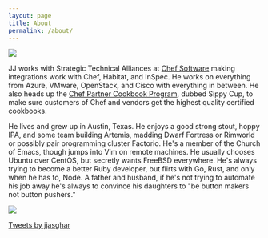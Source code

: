 ```yaml
---
layout: page
title: About
permalink: /about/
---
```


![](https://en.gravatar.com/userimage/24832742/b2d2a1566931d2d303135742259bcfa5.jpg?size=200)

JJ works with Strategic Technical Alliances at [Chef Software][chef] making integrations
work with Chef, Habitat, and InSpec. He works on everything from Azure, VMware,
OpenStack, and Cisco with everything in between. He also heads up the [Chef Partner
Cookbook Program][cpcp], dubbed Sippy Cup, to make sure customers of Chef and vendors
get the highest quality certified cookbooks.

He lives and grew up in Austin, Texas. He enjoys a good strong stout, hoppy IPA,
and some team building Artemis, madding Dwarf Fortress or Rimworld or possibly pair programming
cluster Factorio. He's a member of the Church of Emacs, though jumps into Vim on
remote machines. He usually chooses Ubuntu over CentOS, but secretly wants FreeBSD
everywhere. He's always trying to become a better Ruby developer, but flirts with
Go, Rust, and only when he has to, Node. A father and husband, if he's not trying
to automate his job away he's always to convince his daughters to "be button makers
not button pushers."

![](../../../../../pics/one_start_vexpert.png)

<a class="twitter-timeline" data-lang="en" data-width="500" data-height="500" href="https://twitter.com/jjasghar">Tweets by jjasghar</a> <script async src="//platform.twitter.com/widgets.js" charset="utf-8"></script>

[chef]: https://chef.io
[cpcp]: https://www.chef.io/partners/cookbooks/
